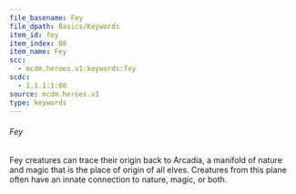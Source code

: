 ```yaml
---
file_basename: Fey
file_dpath: Basics/Keywords
item_id: fey
item_index: 08
item_name: Fey
scc:
  - mcdm.heroes.v1:keywords:fey
scdc:
  - 1.1.1:1:08
source: mcdm.heroes.v1
type: keywords
---
```


###### Fey

Fey creatures can trace their origin back to Arcadia, a manifold of nature and magic that is the place of origin of all elves. Creatures from this plane often have an innate connection to nature, magic, or both.
